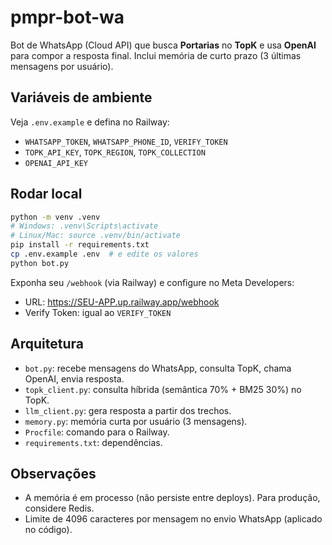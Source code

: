 # pmpr-bot-wa

Bot de WhatsApp (Cloud API) que busca **Portarias** no **TopK** e usa **OpenAI** para compor a resposta final. Inclui memória de curto prazo (3 últimas mensagens por usuário).

## Variáveis de ambiente

Veja `.env.example` e defina no Railway:
- `WHATSAPP_TOKEN`, `WHATSAPP_PHONE_ID`, `VERIFY_TOKEN`
- `TOPK_API_KEY`, `TOPK_REGION`, `TOPK_COLLECTION`
- `OPENAI_API_KEY`

## Rodar local

```bash
python -m venv .venv
# Windows: .venv\Scripts\activate
# Linux/Mac: source .venv/bin/activate
pip install -r requirements.txt
cp .env.example .env  # e edite os valores
python bot.py
```

Exponha seu `/webhook` (via Railway) e configure no Meta Developers:
- URL: https://SEU-APP.up.railway.app/webhook
- Verify Token: igual ao `VERIFY_TOKEN`

## Arquitetura

- `bot.py`: recebe mensagens do WhatsApp, consulta TopK, chama OpenAI, envia resposta.
- `topk_client.py`: consulta híbrida (semântica 70% + BM25 30%) no TopK.
- `llm_client.py`: gera resposta a partir dos trechos.
- `memory.py`: memória curta por usuário (3 mensagens).
- `Procfile`: comando para o Railway.
- `requirements.txt`: dependências.

## Observações

- A memória é em processo (não persiste entre deploys). Para produção, considere Redis.
- Limite de 4096 caracteres por mensagem no envio WhatsApp (aplicado no código).
